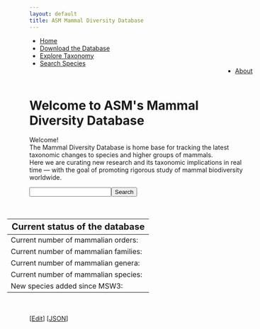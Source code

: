 ```yaml
---
layout: default
title: ASM Mammal Diversity Database
---
```

<script type="text/javascript" src="/js/papaparse.min.js"></script>
<script src="/js/filter.js"></script>
<script>document.addEventListener("DOMContentLoaded", populateStats)</script>

<ul>
<li><a href="/index.html">Home</a></li>
<li><a href="assets/data/mdd.csv">Download the Database</a></li>
<li><a href="taxa.html">Explore Taxonomy</a></li>
<li><a href="explore.html">Search Species</a></li>
<li style="float:right"><a href="about.html">About</a></li>
</ul>
<br>
<div>
<p>
<h1>Welcome to ASM's Mammal Diversity Database</h1>
</p>
</div>

<div>
<p class="box-paragraph">
Welcome!<br> The Mammal Diversity Database is home base for tracking the latest taxonomic changes to species and higher groups of mammals.<br> Here we are curating new research and its taxonomic implications in real time — with the goal of promoting rigorous study of mammal biodiversity worldwide.
</p>
</div>

<div class="wrap">
<div class="search">
<input class="searchTerm" id="mammal-search" type="text" name="search"><button class="searchButton" onClick='activateSearch()' type="submit">Search</button>
</div>
</div>

<div class="main-body">
<table style="table-layout: auto; float:right; margin: 50px">
    <thead class="stat-thead">
        <tr class="stat-tr"><th style="font-size: 20px" class="stat-th">Current status of the database</th></tr>
    </thead>
    <tbody>
        <tr><td class="stat-td" id = "orders">Current number of mammalian orders: </td></tr>
        <tr><td class="stat-td" id = "families">Current number of mammalian families: </td></tr>        
        <tr><td class="stat-td" id = "genera">Current number of mammalian genera: </td></tr>
        <tr><td class="stat-td" id = "species">Current number of mammalian species: </td></tr>
        <tr><td class="stat-td" id = "newMSW3"> New species added since MSW3: </td></tr>
    </tbody>
</table>
<br>
    <script type="text/javascript">pickImage()</script>
</div>

[<a href="https://github.com/mammaldiversity/mammaldiversity.github.io/edit/master/index.md" target="_blank">Edit</a>]
[<a href="mdd.json" target="_blank">JSON</a>]

